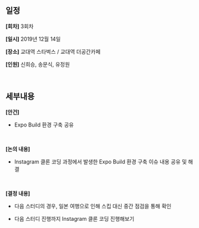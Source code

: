 ## 일정

__[회차]__ 3회차

__[일시]__ 2019년 12월 14일

__[장소]__ 교대역 스타벅스 / 교대역 더공간카페

__[인원]__ 신희승, 송문식, 유정원

<br>

## 세부내용

__[안건]__ 

- Expo Build 환경 구축 공유

<br>

__[논의 내용]__ 

- Instagram 클론 코딩 과정에서 발생한 Expo Build 환경 구축 이슈 내용 공유 및 해결

<br>

__[결정 내용]__

- 다음 스터디의 경우, 일본 여행으로 인해 스킵 대신 중간 점검을 통해 확인

- 다음 스터디 진행까지 Instagram 클론 코딩 진행해보기
